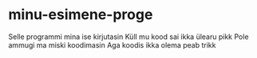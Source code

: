 # minu-esimene-proge

 Selle programmi mina ise kirjutasin
 Küll mu kood sai ikka ülearu pikk
 Pole ammugi ma miski koodimasin
 Aga koodis ikka olema peab trikk
